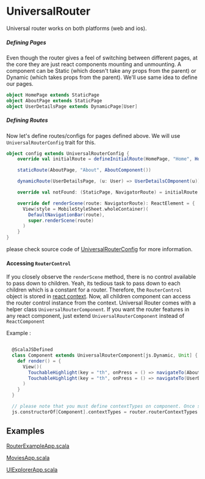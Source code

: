 # UniversalRouter

Universal router works on both platforms (web and ios).

##### Defining Pages
  Even though the router gives a feel of switching between different pages, at the core they are just react components mounting and unmounting. A component can be Static (which doesn't take any props from the parent) or Dynamic (which takes props from the parent). We'll use same idea to define our pages.
  
```scala
object HomePage extends StaticPage
object AboutPage extends StaticPage
object UserDetailsPage extends DynamicPage[User]
```

##### Defining Routes
Now let's define routes/configs for pages defined above. We will use  `UniversalRouterConfig` trait for this.

```scala
object config extends UniversalRouterConfig {
    override val initialRoute = defineInitialRoute(HomePage, "Home", HomeComponent())

    staticRoute(AboutPage, "About", AboutComponent())

    dynamicRoute(UserDetailsPage, (u: User) => UserDetailsCOmponent(u))

    override val notFound: (StaticPage, NavigatorRoute) = initialRoute

    override def renderScene(route: NavigatorRoute): ReactElement = {
      View(style = MobileStyleSheet.wholeContainer)(
        DefaultNavigationBar(route),
        super.renderScene(route)
      )
    }
}
```

please check source code of [UniversalRouterConfig](universal/src/main/scala/sri/universal/router/UniversalRouterConfig.scala) for more information.

#### Accessing `RouterControl`

If you closely observe the `renderScene` method, there is no control available to pass down to children. Yeah, its tedious task to pass down to each children which is a constant for a router. Therefore, the `RouterControl` object is stored in [react context](http://facebook.github.io/react/docs/context.html). Now, all children component can access the router control instance from the context. Universal Router comes with a helper class `UniversalRouterComponent`. If you want the router features in any react component, just extend `UniversalRouterComponent` instead of `ReactComponent`

Example :

```scala

  @ScalaJSDefined
  class Component extends UniversalRouterComponent[js.Dynamic, Unit] {
    def render() = {
      View()(
        TouchableHighlight(key = "th", onPress = () => navigateTo(AboutPage))(Text()("Go to About Page")),
        TouchableHighlight(key = "th", onPress = () => navigateTo(UserDetailsPage,props.user,props.user.name))(Text()(s"Go to User ${props.user.name} "))
      )
    }
  }

  // please note that you must define contextTypes on component. Once scalajs support [static fields](https://github.com/scala-js/scala-js/issues/1902),  we can move this logic to `UniversalRouterComponent`
  js.constructorOf[Component].contextTypes = router.routerContextTypes

```



## Examples 
[RouterExampleApp.scala](https://github.com/chandu0101/sri/blob/master/mobile-examples/src/main/scala/sri/mobile/examples/router/RouterExampleApp.scala)

[MoviesApp.scala](https://github.com/chandu0101/sri/blob/master/mobile-examples/src/main/scala/sri/mobile/examples/movies/MoviesApp.scala)

[UIExplorerApp.scala](https://github.com/chandu0101/sri/blob/master/mobile-examples/src/main/scala/sri/mobile/examples/uiexplorer/UIExplorerApp.scala)


